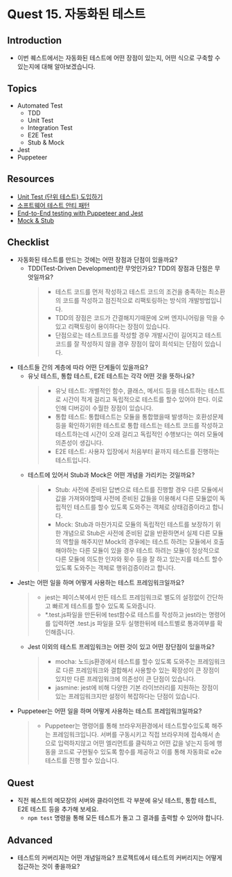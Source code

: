 # Quest 15. 자동화된 테스트

## Introduction

- 이번 퀘스트에서는 자동화된 테스트에 어떤 장점이 있는지, 어떤 식으로 구축할 수 있는지에 대해 알아보겠습니다.

## Topics

- Automated Test
  - TDD
  - Unit Test
  - Integration Test
  - E2E Test
  - Stub & Mock
- Jest
- Puppeteer

## Resources

- [Unit Test (단위 테스트) 도입하기](https://www.popit.kr/unit-test-%EB%8B%A8%EC%9C%84-%ED%85%8C%EC%8A%A4%ED%8A%B8-%EB%8F%84%EC%9E%85%ED%95%98%EA%B8%B0-1%ED%8E%B8/)
- [소프트웨어 테스트 안티 패턴](https://velog.io/@leejh3224/%EC%86%8C%ED%94%84%ED%8A%B8%EC%9B%A8%EC%96%B4-%ED%85%8C%EC%8A%A4%ED%8A%B8-%EC%95%88%ED%8B%B0-%ED%8C%A8%ED%84%B4)
- [End-to-End testing with Puppeteer and Jest](https://medium.com/touch4it/end-to-end-testing-with-puppeteer-and-jest-ec8198145321)
- [Mock & Stub](https://stackoverflow.com/questions/3459287/whats-the-difference-between-a-mock-stub)

## Checklist

- 자동화된 테스트를 만드는 것에는 어떤 장점과 단점이 있을까요?
  - TDD(Test-Driven Development)란 무엇인가요? TDD의 장점과 단점은 무엇일까요?
    > - 테스트 코드를 먼저 작성하고 테스트 코드의 조건을 충족하는 최소환의 코드를 작성하고 점진적으로 리팩토링하는 방식의 개발방법입니다.
    > - TDD의 장점은 코드가 간결해지기때문에 오버 엔지니어링을 막을 수 있고 리팩토링이 용이하다는 장점이 있습니다.
    > - 단점으로는 테스트코드를 작성할 경우 개발시간이 길어지고 테스트코드를 잘 작성하지 않을 경우 장점이 많이 희석되는 단점이 있습니다.
- 테스트들 간의 계층에 따라 어떤 단계들이 있을까요?
  - 유닛 테스트, 통합 테스트, E2E 테스트는 각각 어떤 것을 뜻하나요?
    > - 유닛 테스트: 개별적인 함수, 클래스, 메서드 등을 테스트하는 테스트로 시간이 적게 걸리고 독립적으로 테스트를 할수 있어야 한다. 이로인해 디버깅이 수월한 장점이 있습니다.
    > - 통합 테스트: 통합테스트는 모듈을 통합했을때 발생하는 호환성문제 등을 확인하기위한 테스트로 통합 테스트는 테스트 코드를 작성하고 테스트하는데 시간이 오래 걸리고 독립적인 수행보다는 여러 모듈에 의존성이 생깁니다.
    > - E2E 테스트: 사용자 입장에서 처음부터 끝까지 테스트를 진행하는 테스트입니다.
  - 테스트에 있어서 Stub과 Mock은 어떤 개념을 가리키는 것일까요?
    > - Stub: 사전에 준비된 답변으로 테스트를 진행할 경우 다른 모듈에서 값을 가져와야할때 사전에 준비된 값들을 이용해서 다른 모듈없이 독립적인 테스트를 할수 있도록 도와주는 객체로 상태검증이라고 합니다.
    > - Mock: Stub과 마찬가지로 모듈의 독립적인 테스트를 보장하기 위한 개념으로 Stub은 사전에 준비된 값을 반환하면서 실제 다른 모듈의 역할을 해주지만 Mock의 경우에는 테스트 하려는 모듈에서 호출해야하는 다른 모듈이 있을 경우 테스트 하려는 모듈이 정상적으로 다른 모듈에 의도한 인자와 횟수 등을 잘 하고 있는지를 테스트 할수 있도록 도와주는 객체로 행위검증이라고 합니다.
- Jest는 어떤 일을 하며 어떻게 사용하는 테스트 프레임워크일까요?
  > - jest는 페이스북에서 만든 테스트 프레임워크로 별도의 설정없이 간단하고 빠르게 테스트를 할수 있도록 도와줍니다.
  > - \*.test.js파일을 만든뒤에 test함수로 테스트를 작성하고 jest라는 명령어를 입력하면 .test.js 파일을 모두 실행한뒤에 테스트별로 통과여부를 확인해줍니다.
  - Jest 이외의 테스트 프레임워크는 어떤 것이 있고 어떤 장단점이 있을까요?
    > - mocha: 노드js환경에서 테스트를 할수 있도록 도와주는 프레임워크로 다른 프레임워크와 결합해서 사용할수 있는 확장성이 큰 장점이 있지만 다른 프레임워크에 의존성이 큰 단점이 있습니다.
    > - jasmine: jest에 비해 다양한 기본 라이브러리를 지원하는 장점이 있는 프레임워크지만 설정이 복잡하다는 단점이 있습니다.
- Puppeteer는 어떤 일을 하며 어떻게 사용하는 테스트 프레임워크일까요?
  > - Puppeteer는 명령어를 통해 브라우저환경에서 테스트할수있도록 해주는 프레임워크입니다. 서버를 구동시키고 직접 브라우저에 접속해서 손으로 입력하지않고 어떤 엘리먼트를 클릭하고 어떤 값을 넣는지 등에 행동을 코드로 구현될수 있도록 함수를 제공하고 이를 통해 자동화로 e2e테스트를 진행 할수 있습니다.

## Quest

- 직전 퀘스트의 메모장의 서버와 클라이언트 각 부분에 유닛 테스트, 통합 테스트, E2E 테스트 등을 추가해 보세요.
  - `npm test` 명령을 통해 모든 테스트가 돌고 그 결과를 출력할 수 있어야 합니다.

## Advanced

- 테스트의 커버리지는 어떤 개념일까요? 프로젝트에서 테스트의 커버리지는 어떻게 접근하는 것이 좋을까요?
